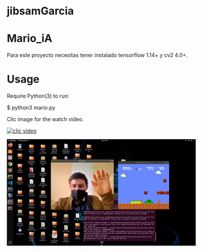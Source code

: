 # jibsamGarcia
# Mario_iA

Para este proyecto necesitas tener instalado tensorflow 1.14+ y cv2 4.0+.


# Usage
Require Python(3) to run:

  $ python3 mario.py 
  
Clic image for the watch video. 

[![clic video](http://img.youtube.com/vi/j_yQ7raaOF0/0.jpg)](https://www.youtube.com/embed/omrmXGu0lO8 "clic aqui")

![Screenshot](cap.png)
